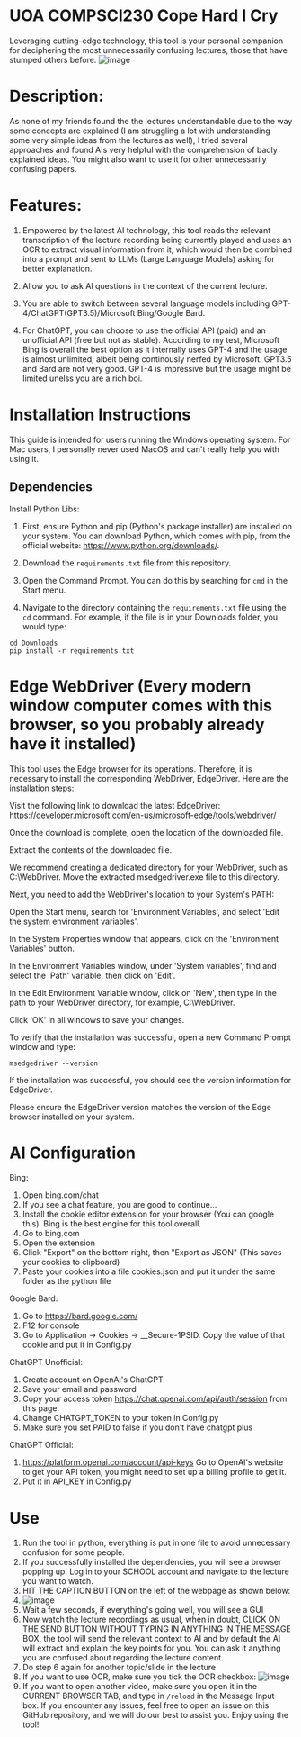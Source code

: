 # UOA COMPSCI230 Cope Hard I Cry
Leveraging cutting-edge technology, this tool is your personal companion for deciphering the most unnecessarily confusing lectures, those that have stumped others before. 
![image](https://github.com/naruto716/uoaaitutor/assets/79365555/9a471390-0003-439b-86c3-2cd5b4380ec3)

# Description:
As none of my friends found the the lectures understandable due to the way some concepts are explained (I am struggling a lot with understanding some very simple ideas from the lectures as well), I tried several approaches and found AIs very helpful with the comprehension of badly explained ideas. You might also want to use it for other unnecessarily confusing papers.

# Features:
1. Empowered by the latest AI technology, this tool reads the relevant transcription of the lecture recording being currently played and uses an OCR to extract visual information from it, which would then be combined into a prompt and sent to LLMs (Large Language Models) asking for better explanation. 

2. Allow you to ask AI questions in the context of the current lecture.

3. You are able to switch between several language models including GPT-4/ChatGPT(GPT3.5)/Microsoft Bing/Google Bard.

4. For ChatGPT, you can choose to use the official API (paid) and an unofficial API (free but not as stable). According to my test, Microsoft Bing is overall the best option as it internally uses GPT-4 and the usage is almost unlimited, albeit being continously nerfed by Microsoft. GPT3.5 and Bard are not very good. GPT-4 is impressive but the usage might be limited unelss you are a rich boi.

# Installation Instructions

This guide is intended for users running the Windows operating system. For Mac users, I personally never used MacOS and can't really help you with using it.

## Dependencies

Install Python Libs:

1. First, ensure Python and pip (Python's package installer) are installed on your system. You can download Python, which comes with pip, from the official website: https://www.python.org/downloads/.

2. Download the `requirements.txt` file from this repository.

3. Open the Command Prompt. You can do this by searching for `cmd` in the Start menu.

4. Navigate to the directory containing the `requirements.txt` file using the `cd` command. For example, if the file is in your Downloads folder, you would type:

```
cd Downloads
pip install -r requirements.txt
```

# Edge WebDriver (Every modern window computer comes with this browser, so you probably already have it installed)
This tool uses the Edge browser for its operations. Therefore, it is necessary to install the corresponding WebDriver, EdgeDriver. Here are the installation steps:

Visit the following link to download the latest EdgeDriver: https://developer.microsoft.com/en-us/microsoft-edge/tools/webdriver/

Once the download is complete, open the location of the downloaded file.

Extract the contents of the downloaded file.

We recommend creating a dedicated directory for your WebDriver, such as C:\WebDriver. Move the extracted msedgedriver.exe file to this directory.

Next, you need to add the WebDriver's location to your System's PATH:

Open the Start menu, search for 'Environment Variables', and select 'Edit the system environment variables'.

In the System Properties window that appears, click on the 'Environment Variables' button.

In the Environment Variables window, under 'System variables', find and select the 'Path' variable, then click on 'Edit'.

In the Edit Environment Variable window, click on 'New', then type in the path to your WebDriver directory, for example, C:\WebDriver.

Click 'OK' in all windows to save your changes.

To verify that the installation was successful, open a new Command Prompt window and type:
```
msedgedriver --version
```
If the installation was successful, you should see the version information for EdgeDriver.

Please ensure the EdgeDriver version matches the version of the Edge browser installed on your system.

# AI Configuration
Bing:
1. Open bing.com/chat
2. If you see a chat feature, you are good to continue...
3. Install the cookie editor extension for your browser (You can google this). Bing is the best engine for this tool overall.
4. Go to bing.com
5. Open the extension
6. Click "Export" on the bottom right, then "Export as JSON" (This saves your cookies to clipboard)
7. Paste your cookies into a file cookies.json and put it under the same folder as the python file

Google Bard:
1. Go to https://bard.google.com/
2. F12 for console
3. Go to Application → Cookies → __Secure-1PSID. Copy the value of that cookie and put it in Config.py

ChatGPT Unofficial:
1. Create account on OpenAI's ChatGPT
2. Save your email and password
3. Copy your access token https://chat.openai.com/api/auth/session from this page.
4. Change CHATGPT_TOKEN to your token in Config.py
5. Make sure you set PAID to false if you don't have chatgpt plus

ChatGPT Official:
1. https://platform.openai.com/account/api-keys Go to OpenAI's website to get your API token, you might need to set up a billing profile to get it.
2. Put it in API_KEY in Config.py

# Use
1. Run the tool in python, everything is put in one file to avoid unnecessary confusion for some people.
2. If you successfully installed the dependencies, you will see a browser popping up. Log in to your SCHOOL account and navigate to the lecture you want to watch.
3. HIT THE CAPTION BUTTON on the left of the webpage as shown below:
4. ![image](https://github.com/naruto716/uoaaitutor/assets/79365555/ac5735e2-0669-4b00-a2da-826bff9aa37c)
5. Wait a few seconds, if everything's going well, you will see a GUI
6. Now watch the lecture recordings as usual, when in doubt, CLICK ON THE SEND BUTTON WITHOUT TYPING IN ANYTHING IN THE MESSAGE BOX, the tool will send the relevant context to AI and by default the AI will extract and explain the key points for you. You can ask it anything you are confused about regarding the lecture content.
7. Do step 6 again for another topic/slide in the lecture
8. If you want to use OCR, make sure you tick the OCR checkbox:
![image](https://github.com/naruto716/uoaaitutor/assets/79365555/32f7d6fb-6858-4f52-87be-1a277fc1da35)
9. If you want to open another video, make sure you open it in the CURRENT BROWSER TAB, and type in `/reload` in the Message Input box.
If you encounter any issues, feel free to open an issue on this GitHub repository, and we will do our best to assist you. Enjoy using the tool!
